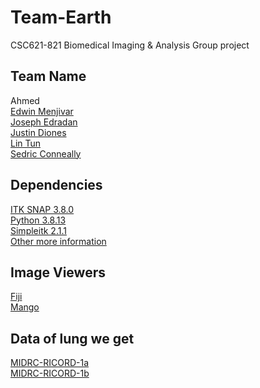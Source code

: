 # Team-Earth
CSC621-821 Biomedical Imaging & Analysis Group project

## Team Name
Ahmed  
[Edwin Menjivar](https://github.com/edwin-menjivar)  
[Joseph Edradan](https://github.com/josephedradan)  
[Justin Diones](https://github.com/justdio)  
[Lin Tun](https://github.com/Geraldlin24)  
[Sedric Conneally](https://github.com/sedricconneally)  

## Dependencies
[ITK SNAP 3.8.0](http://www.itksnap.org/pmwiki/pmwiki.php?n=Downloads.SNAP3)  
[Python 3.8.13](https://www.python.org/)  
[Simpleitk 2.1.1](https://simpleitk.org/)  
[Other more information](https://docs.google.com/presentation/d/1nHPSiN5SzWNaCzu8MHJb3WToRN7UkW1-v6qJujCsw64/edit?usp=sharing)

## Image Viewers
[Fiji](https://imagej.net/software/fiji/)   
[Mango](https://ric.uthscsa.edu/mango/) 

## Data of lung we get
[MIDRC-RICORD-1a](https://wiki.cancerimagingarchive.net/pages/viewpage.action?pageId=80969742)  
[MIDRC-RICORD-1b](https://wiki.cancerimagingarchive.net/pages/viewpage.action?pageId=80969771)  
